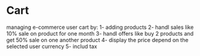 # Cart
managing e-commerce user cart by: 1- adding products 2- handl sales like 10% sale on product for one month 3- handl offers like buy 2 products and get 50% sale on one another product 4- display the price depend on the selected user currency 5- includ tax
